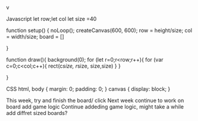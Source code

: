 v<!DOCTYPE html>
<html lang="en">
  <head>
    <script src="https://cdnjs.cloudflare.com/ajax/libs/p5.js/1.9.1/p5.js"></script>
    <script src="https://cdnjs.cloudflare.com/ajax/libs/p5.js/1.9.1/addons/p5.sound.min.js"></script>
    <link rel="stylesheet" type="text/css" href="style.css">
    <meta charset="utf-8" />

  </head>
  <body>
    <main>
    </main>
    <script src="sketch.js"></script>
  </body>
</html>


Javascript
let row;let col
let size =40

function setup() {
  noLoop();
  createCanvas(600, 600);
  row = height/size;
  col = width/size;
  board = []
  
}

    
   

function draw(){
  background(0);
    for (let r=0;r<row;r++){
      for (var c=0;c<col;c++){
       rect(c*size, r*size, size,size)
      }
    }
  
}



CSS
html, body {
  margin: 0;
  padding: 0;
}
canvas {
  display: block;
}


This week, try and finish the board/ click 
Next week continue to work on board add game logic
Continue addeding game logic, might take a while
add diffret sized boards?
